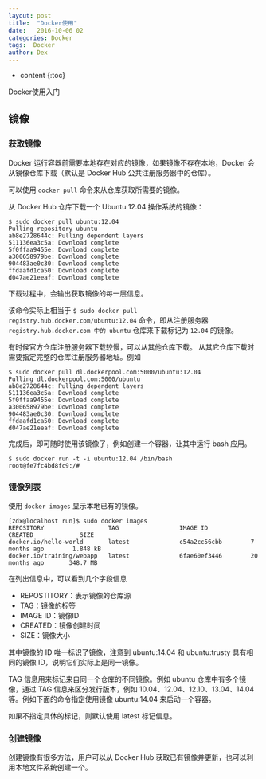 ```yaml
---
layout: post
title:  "Docker使用"
date:   2016-10-06 02
categories: Docker
tags:  Docker
author: Dex
---
```


* content
{:toc}

Docker使用入门





## 镜像 ##

### 获取镜像 ###

Docker 运行容器前需要本地存在对应的镜像，如果镜像不存在本地，Docker 会从镜像仓库下载（默认是 Docker Hub 公共注册服务器中的仓库）。

可以使用 `docker pull` 命令来从仓库获取所需要的镜像。

从 Docker Hub 仓库下载一个 Ubuntu 12.04 操作系统的镜像：

	$ sudo docker pull ubuntu:12.04
	Pulling repository ubuntu
	ab8e2728644c: Pulling dependent layers
	511136ea3c5a: Download complete
	5f0ffaa9455e: Download complete
	a300658979be: Download complete
	904483ae0c30: Download complete
	ffdaafd1ca50: Download complete
	d047ae21eeaf: Download complete

下载过程中，会输出获取镜像的每一层信息。

该命令实际上相当于 `$ sudo docker pull registry.hub.docker.com/ubuntu:12.04` 命令，即从注册服务器 `registry.hub.docker.com 中的 ubuntu` 仓库来下载标记为 `12.04` 的镜像。

有时候官方仓库注册服务器下载较慢，可以从其他仓库下载。 从其它仓库下载时需要指定完整的仓库注册服务器地址。例如

	$ sudo docker pull dl.dockerpool.com:5000/ubuntu:12.04
	Pulling dl.dockerpool.com:5000/ubuntu
	ab8e2728644c: Pulling dependent layers
	511136ea3c5a: Download complete
	5f0ffaa9455e: Download complete
	a300658979be: Download complete
	904483ae0c30: Download complete
	ffdaafd1ca50: Download complete
	d047ae21eeaf: Download complete

完成后，即可随时使用该镜像了，例如创建一个容器，让其中运行 bash 应用。

	$ sudo docker run -t -i ubuntu:12.04 /bin/bash
	root@fe7fc4bd8fc9:/#

### 镜像列表 ###

使用 `docker images` 显示本地已有的镜像。

	[zdx@localhost run]$ sudo docker images
	REPOSITORY                  TAG                 IMAGE ID            CREATED             SIZE
	docker.io/hello-world       latest              c54a2cc56cbb        7 months ago        1.848 kB
	docker.io/training/webapp   latest              6fae60ef3446        20 months ago       348.7 MB

在列出信息中，可以看到几个字段信息

- REPOSTITORY：表示镜像的仓库源
- TAG：镜像的标签
- IMAGE ID：镜像ID
- CREATED：镜像创建时间
- SIZE：镜像大小

其中镜像的 ID 唯一标识了镜像，注意到 ubuntu:14.04 和 ubuntu:trusty 具有相同的镜像 ID，说明它们实际上是同一镜像。

TAG 信息用来标记来自同一个仓库的不同镜像。例如 ubuntu 仓库中有多个镜像，通过 TAG 信息来区分发行版本，例如 10.04、12.04、12.10、13.04、14.04 等。例如下面的命令指定使用镜像 ubuntu:14.04 来启动一个容器。

如果不指定具体的标记，则默认使用 latest 标记信息。

### 创建镜像 ###

创建镜像有很多方法，用户可以从 Docker Hub 获取已有镜像并更新，也可以利用本地文件系统创建一个。

